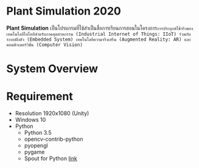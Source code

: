 # Plant Simulation 2020
**Plant Simulation** เป็นโปรแกรมที่ใช้สำเป็นสื่อการเรียนการสอนในโครงการ`การประยุกต์ใช้จริงของเทคโนโลยีไอโอทีสำหรับภาคอุตสาหกรรม (Industrial Internet of Things: IIoT) ร่วมกับระบบฝังตัว (Embedded System) เทคโนโลยีความจริงเสริม (Augmented Reality: AR) และคอมพิวเตอร์วิชั่น (Computer Vision)`

# System Overview

# Requirement
- Resolution 1920x1080 (Unity)
- Windows 10
- Python
  - Python 3.5
  - opencv-contrib-python
  - pyopengl
  - pygame
  - Spout for Python [link](https://github.com/spiraltechnica/Spout-for-Python/tree/3a69345d23666b4f151f205f85e2d562f361dca3)
